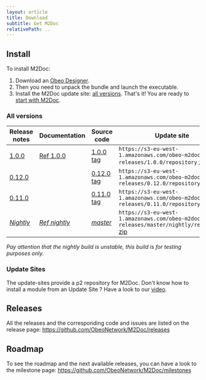 ```yaml
---
layout: article
title: Download
subtitle: Get M2Doc
relativePath: ..
---
```


Install
-------
To install M2Doc:
1. Download an [Obeo Designer](https://www.obeodesigner.com/en/download).
2. Then you need to unpack the bundle and launch the executable.
3. Install the M2Doc update site: [all versions]({{page.relativePath}}/download#all-versions).
That's it! You are ready to [start with M2Doc]({{page.relativePath}}/ref-doc/1.0/#generate-a-document).

### All versions

| Release notes                                                                |Documentation |Source code                                                              | Update site |
|------------------------------------------------------------------------------|--------------|-------------------------------------------------------------------------|-------------|
| <a href="https://github.com/ObeoNetwork/M2Doc/releases/tag/1.0.0">1.0.0</a>  |<a href="{{page.relativePath}}/ref-doc/1.0.0/index">Ref 1.0.0</a>| <a href="https://github.com/ObeoNetwork/M2Doc/tree/1.0.0">1.0.0 tag</a>  | `https://s3-eu-west-1.amazonaws.com/obeo-m2doc-releases/1.0.0/repository` [zip](https://s3-eu-west-1.amazonaws.com/obeo-m2doc-releases/1.0.0/repository.zip) |
| <a href="https://github.com/ObeoNetwork/M2Doc/releases/tag/0.12.0">0.12.0</a>|                                                                 |<a href="https://github.com/ObeoNetwork/M2Doc/tree/0.12.0">0.12.0 tag</a>| `https://s3-eu-west-1.amazonaws.com/obeo-m2doc-releases/0.12.0/repository` |
| <a href="https://github.com/ObeoNetwork/M2Doc/releases/tag/0.11.0">0.11.0</a>|                                                                 |<a href="https://github.com/ObeoNetwork/M2Doc/tree/0.11.0">0.11.0 tag</a>| `https://s3-eu-west-1.amazonaws.com/obeo-m2doc-releases/0.11.0/repository` |
| <a href="https://github.com/ObeoNetwork/M2Doc/milestones">_Nightly_</a>      |<a href="{{page.relativePath}}/ref-doc/nightly/index">_Ref nightly_</a> |<a href="https://github.com/ObeoNetwork/M2Doc/tree/master">_master_</a>    | `https://s3-eu-west-1.amazonaws.com/obeo-m2doc-releases/master/nightly/repository` [zip](https://s3-eu-west-1.amazonaws.com/obeo-m2doc-releases/master/nightly/repository/org.obeonetwork.m2doc.update.zip) |

_Pay attention that the nightly build is unstable, this build is for testing purposes only._

### Update Sites

The update-sites provide a p2 repository for M2Doc. Don't know how to install a module from an Update Site ? Have a look to our [video](http://www.youtube.com/watch?v=qYTrO7THer0).

Releases
--------

All the releases and the corresponding code and issues are listed on the release page:
<https://github.com/ObeoNetwork/M2Doc/releases>

Roadmap
-------

To see the roadmap and the next available releases, you can have a look to the milestone page: <https://github.com/ObeoNetwork/M2Doc/milestones>
